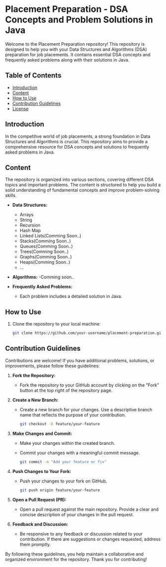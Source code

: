 # Placement Preparation - DSA Concepts and Problem Solutions in Java

Welcome to the Placement Preparation repository! This repository is designed to help you with your Data Structures and Algorithms (DSA) preparation for job placements. It contains essential DSA concepts and frequently asked problems along with their solutions in Java.

## Table of Contents

- [Introduction](#introduction)
- [Content](#content)
- [How to Use](#how-to-use)
- [Contribution Guidelines](#contribution-guidelines)
- [License](#license)

## Introduction

In the competitive world of job placements, a strong foundation in Data Structures and Algorithms is crucial. This repository aims to provide a comprehensive resource for DSA concepts and solutions to frequently asked problems in Java.

## Content

The repository is organized into various sections, covering different DSA topics and important problems. The content is structured to help you build a solid understanding of fundamental concepts and improve problem-solving skills.

- **Data Structures:**
  - Arrays
  - String
  - Recursion
  - Hash Map
  - Linked Lists(Comming Soon..)
  - Stacks(Comming Soon..)
  - Queues(Comming Soon..)
  - Trees(Comming Soon..)
  - Graphs(Comming Soon..)
  - Heaps(Comming Soon..)
  - ...

- **Algorithms:**
  -Comming soon..
  

- **Frequently Asked Problems:**
  - Each problem includes a detailed solution in Java.

## How to Use

1. Clone the repository to your local machine:

   ```bash
   git clone https://github.com/your-username/placement-preparation.git

## Contribution Guidelines

Contributions are welcome! If you have additional problems, solutions, or improvements, please follow these guidelines:

1. **Fork the Repository:**
   - Fork the repository to your GitHub account by clicking on the "Fork" button at the top right of the repository page.

2. **Create a New Branch:**
   - Create a new branch for your changes. Use a descriptive branch name that reflects the purpose of your contribution.

     ```bash
     git checkout -b feature/your-feature
     ```

3. **Make Changes and Commit:**
   - Make your changes within the created branch.
   - Commit your changes with a meaningful commit message.

     ```bash
     git commit -m "Add your feature or fix"
     ```

4. **Push Changes to Your Fork:**
   - Push your changes to your fork on GitHub.

     ```bash
     git push origin feature/your-feature
     ```

5. **Open a Pull Request (PR):**
   - Open a pull request against the main repository. Provide a clear and concise description of your changes in the pull request.

6. **Feedback and Discussion:**
   - Be responsive to any feedback or discussion related to your contribution. If there are suggestions or changes requested, address them promptly.

By following these guidelines, you help maintain a collaborative and organized environment for the repository. Thank you for contributing!

